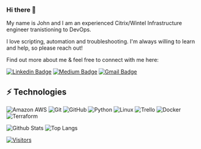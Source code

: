 ### Hi there 👋

My name is John and I am an experienced Citrix/Wintel Infrastructure engineer tranistioning to DevOps.

I love scripting, automation and troubleshooting.  I'm always willing to learn and help, so please reach out!
<!-- Introduce yourself and give a brief introduction about yourself here.  Also include what tech you're interested in and what you are currently learning -->

Find out more about me & feel free to connect with me here:

<!-- Replace the fields below with the information requested. Remember to remove the encapsulating <> characters. For spaces in names, use %20 (e.g. Broadus%20Palmer) -->

[![Linkedin Badge](https://img.shields.io/badge/-John%20MacLean-blue?style=flat-square&logo=Linkedin&logoColor=white&link=https://www.linkedin.com/in/johngrantmaclean/)](https://www.linkedin.com/in/johngrantmaclean/)
[![Medium Badge](https://img.shields.io/badge/John%20MacLean-12100E?style=flat-square&logo=medium&logoColor=white&link=[https://medium.com/@johnnymaclean/)](https://medium.com/@johnnymaclean/)
[![Gmail Badge](https://img.shields.io/badge/-jgm.itpro@gmail.com-c14438?style=flat-square&logo=Gmail&logoColor=white&link=mailto:jgm.itpro@gmail.com)](mailto:jgm.itpro@gmail.com)

## ⚡ Technologies

<!-- Check out the Badges folder for more badges -->

![Amazon AWS](https://img.shields.io/badge/Amazon%20AWS-232F3E?style=flat-square&logo=amazon-aws)
![Git](https://img.shields.io/badge/-Git-black?style=flat-square&logo=git)
![GitHub](https://img.shields.io/badge/-GitHub-181717?style=flat-square&logo=github)
![Python](https://img.shields.io/badge/-Python-black?style=flat-square&logo=Python)
![Linux](https://img.shields.io/badge/Linux-FCC624?style=flat-square&logo=linux&logoColor=black)
![Trello](https://img.shields.io/badge/Trello-%23026AA7.svg?style=flat-square&logo=Trello&logoColor=white)
![Docker](https://img.shields.io/badge/docker-%230db7ed.svg?style=for-the-badge&logo=docker&logoColor=white)
![Terraform](https://img.shields.io/badge/terraform-%235835CC.svg?style=for-the-badge&logo=terraform&logoColor=white)

<!-- Replace the fields below with the information requested. Remember to remove the encapsulating <> characters. -->

![Github Stats](https://github-readme-stats.vercel.app/api?username=TopKoda&count_private=true&show_icons=true&include_all_commits=true)
![Top Langs](https://github-readme-stats.vercel.app/api/top-langs/?username=TopKoda&hide=TeX&layout=compact)


[![Visitors](https://api.visitorbadge.io/api/visitors?path=TopKoda%2FTopKoda&label=VISITORS&countColor=%23263759)](https://visitorbadge.io/status?path=TopKoda%2FTopKoda)
